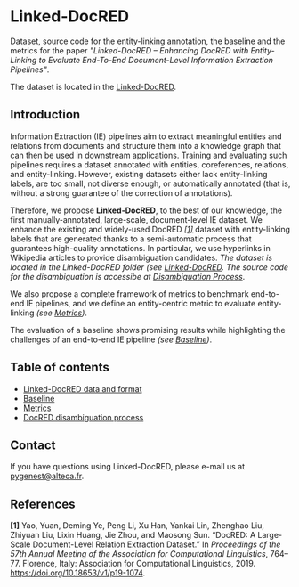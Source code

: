 # Linked-DocRED

Dataset, source code for the entity-linking annotation, the baseline and the metrics for the paper *"Linked-DocRED – Enhancing DocRED with Entity-Linking to Evaluate End-To-End Document-Level Information Extraction Pipelines"*.

The dataset is located in the [Linked-DocRED](Linked-DocRED/).

## Introduction

Information Extraction (IE) pipelines aim to extract meaningful entities and relations from documents and structure them into a knowledge graph that can then be used in downstream applications. Training and evaluating such pipelines requires a dataset annotated with entities, coreferences, relations, and entity-linking. However, existing datasets either lack entity-linking labels, are too small, not diverse enough, or automatically annotated (that is, without a strong guarantee of the correction of annotations).

Therefore, we propose **Linked-DocRED**, to the best of our knowledge, the first manually-annotated, large-scale, document-level IE dataset.
We enhance the existing and widely-used DocRED *[[1]](#cite-1)* dataset with entity-linking labels that are generated thanks to a semi-automatic process that guarantees high-quality annotations. In particular, we use hyperlinks in Wikipedia articles to provide disambiguation candidates. *The dataset is located in the Linked-DocRED folder (see [Linked-DocRED](Linked-DocRED/). The source code for the disambiguation is accessibe at [Disambiguation Process](entity-linking/)*.

We also propose a complete framework of metrics to benchmark end-to-end IE pipelines, and we define an entity-centric metric to evaluate entity-linking *(see [Metrics](Linked-DocRED/))*.

The evaluation of a baseline shows promising results while highlighting the challenges of an end-to-end IE pipeline *(see [Baseline](Linked-DocRED/))*.

## Table of contents

* [Linked-DocRED data and format](Linked-DocRED/)
* [Baseline](baseline/)
* [Metrics](metrics/)
* [DocRED disambiguation process](entity-linking/)

## Contact

If you have questions using Linked-DocRED, please e-mail us at pygenest@alteca.fr.

## References

<div class="csl-entry"><a name="cite-1"></a><b>[1]</b> Yao, Yuan, Deming Ye, Peng Li, Xu Han, Yankai Lin, Zhenghao Liu, Zhiyuan Liu, Lixin Huang, Jie Zhou, and Maosong Sun. “DocRED: A Large-Scale Document-Level Relation Extraction Dataset.” In <i>Proceedings of the 57th Annual Meeting of the Association for Computational Linguistics</i>, 764–77. Florence, Italy: Association for Computational Linguistics, 2019. <a href="https://doi.org/10.18653/v1/p19-1074">https://doi.org/10.18653/v1/p19-1074</a>.</div>